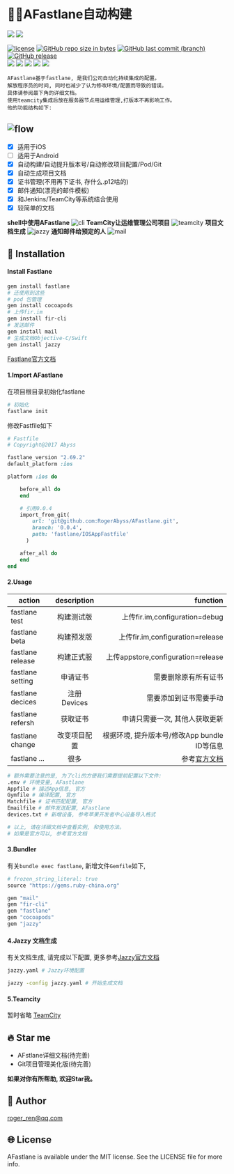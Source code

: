 # :rocket::rocket:AFastlane自动构建

<!-- [![Travis](https://img.shields.io/travis/RogerAbyss/AFastlane.svg)](https://travis-ci.org/RogerAbyss/AFastlane) -->
<!-- [![Codecov](https://img.shields.io/codecov/c/github/RogerAbyss/AFastlane.svg)](https://codecov.io/gh/RogerAbyss/AFastlane) -->
<img src="https://img.shields.io/badge/support-iOS-brightgreen.svg"> <a href="https://github.com/fastlane/fastlane"><img src="https://img.shields.io/badge/fastlane-Ruby-orange.svg"></a>

[![license](https://img.shields.io/github/license/RogerAbyss/AFastlane.svg)](https://github.com/RogerAbyss/AFastlane/blob/master/LICENSE)
[![GitHub repo size in bytes](https://img.shields.io/github/repo-size/RogerAbyss/AFastlane.svg)](https://github.com/RogerAbyss/AFastlane)
[![GitHub last commit (branch)](https://img.shields.io/github/last-commit/RogerAbyss/AFastlane.svg)](https://github.com/RogerAbyss/AFastlane)
[![GitHub release](https://img.shields.io/github/release/RogerAbyss/AFastlane.svg)](https://github.com/RogerAbyss/AFastlane)
<br>
<a href="https://github.com/RogerAbyss"><img src="https://img.shields.io/badge/Github-rogerabyss-brightgreen.svg"></a>
<a href="https://gitee.com/rogerabyss"><img src="https://img.shields.io/badge/%E7%A0%81%E4%BA%91-rogerabyss-orange.svg"></a>
<a href="https://www.jianshu.com/u/d8d22723c6a5"><img src="https://img.shields.io/badge/%E7%AE%80%E4%B9%A6-rogerabyss-orange.svg"></a>
<a href="https://www.zhihu.com/people/ren-chao-3-42/activities"><img src="https://img.shields.io/badge/%E7%9F%A5%E4%B9%8E-rogerabyss-blue.svg"></a>
<a href="https://juejin.im/user/594e25186fb9a06bc86e2a7d"><img src="https://img.shields.io/badge/%E6%8E%98%E9%87%91-rogerabyss-blue.svg"></a>

```
AFastlane基于fastlane, 是我们公司自动化持续集成的配置。
解放程序员的时间, 同时也减少了认为修改环境/配置而导致的错误。
具体请参阅最下角的详细文档。
使用teamcity集成后放在服务器节点用运维管理,打版本不再影响工作。
他的功能结构如下:
```
![flow](/doc/asserts/flow.png)
---

- [x] 适用于iOS
- [ ] 适用于Android
- [x] 自动构建/自动提升版本号/自动修改项目配置/Pod/Git
- [x] 自动生成项目文档
- [x] 证书管理(不用再下证书, 存什么.p12啥的)
- [x] 邮件通知(漂亮的邮件模板)
- [x] 和Jenkins/TeamCity等系统结合使用
- [x] 较简单的文档

**shell中使用AFastlane**
![cli](/doc/asserts/cli.png)
**TeamCity让运维管理公司项目**
![teamcity](/doc/asserts/teamcity.png)
**项目文档生成**
![jazzy](/doc/asserts/jazzy.png)
**通知邮件给预定的人**
![mail](/doc/asserts/mail.png)

## :rocket: Installation

#### Install Fastlane
```zsh
gem install fastlane
# 还使用到这些
# pod 包管理
gem install cocoapods
# 上传fir.im
gem install fir-cli
# 发送邮件
gem install mail
# 生成文档Objective-C/Swift
gem install jazzy
```

[Fastlane官方文档](https://docs.fastlane.tools/actions/)

#### 1.Import AFastlane

在项目根目录初始化fastlane
```zsh
# 初始化
fastlane init
```
修改Fastfile如下
```ruby
# Fastfile 
# Copyright@2017 Abyss

fastlane_version "2.69.2"
default_platform :ios

platform :ios do

	before_all do
	end

    # 引用0.0.4
	import_from_git(
		url: 'git@github.com:RogerAbyss/AFastlane.git', 
		branch: '0.0.4',
		path: 'fastlane/IOSAppFastfile'
	  )

	after_all do
	end
end
```

#### 2.Usage

action | description | function
-|:-:|-:
fastlane test|构建测试版|上传fir.im,configuration=debug
fastlane beta|构建预发版|上传fir.im,configuration=release
fastlane release|构建正式服|上传appstore,configuration=release
fastlane setting|申请证书|需要删除原有所有证书
fastlane decices|注册Devices|需要添加到证书需要手动
fastlane refersh|获取证书|申请只需要一次, 其他人获取更新
fastlane change|改变项目配置|根据环境, 提升版本号/修改App bundle ID等信息
fastlane ...|很多|参考[官方文档](https://docs.fastlane.tools/actions/)

 ```zsh
 # 额外需要注意的是, 为了cli的方便我们需要提前配置以下文件:
 .env # 环境变量, AFastlane
 Appfile # 描述App信息, 官方
 Gymfile # 编译配置, 官方
 Matchfile # 证书匹配配置, 官方
 Emailfile # 邮件发送配置, AFastlane
 devices.txt # 新增设备, 参考苹果开发者中心设备导入格式

 # 以上, 请在详细文档中查看实例, 和使用方法。
 # 如果是官方可以, 参考官方文档
 ```

#### 3.Bundler 

有关``bundle exec fastlane``, 新增文件``Gemfile``如下,
```ruby
# frozen_string_literal: true
source "https://gems.ruby-china.org"

gem "mail"
gem "fir-cli"
gem "fastlane"
gem "cocoapods"
gem "jazzy"
```

#### 4.Jazzy 文档生成

有关文档生成, 请完成以下配置, 更多参考[Jazzy官方文档]()
```zsh
jazzy.yaml # Jazzy环境配置

jazzy -config jazzy.yaml # 开始生成文档
```
#### 5.Teamcity

暂时省略
[TeamCity](https://www.jetbrains.com/zh/teamcity/specials/teamcity/teamcity.html?utm_source=baidu&utm_medium=cpc&utm_campaign=cn-bai-br-teamcity-ex-pc&utm_content=teamcity-pure&utm_term=teamcity)

## :fire: Star me

* AFstlane详细文档(待完善)
* Git项目管理美化版(待完善)

**如果对你有所帮助, 欢迎Star我。**

## :construction_worker: Author

roger_ren@qq.com

## :globe_with_meridians: License

AFastlane is available under the MIT license. See the LICENSE file for more info.
